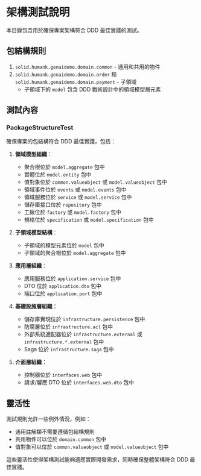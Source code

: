 # 架構測試說明

本目錄包含用於確保專案架構符合 DDD 最佳實踐的測試。

## 包結構規則

1. `solid.humank.genaidemo.domain.common` - 通用和共用的物件
2. `solid.humank.genaidemo.domain.order` 和 `solid.humank.genaidemo.domain.payment` - 子領域
   - 子領域下的 `model` 包含 DDD 戰術設計中的領域模型層元素

## 測試內容

### PackageStructureTest

確保專案的包結構符合 DDD 最佳實踐，包括：

1. **領域模型組織**：
   - 聚合根位於 `model.aggregate` 包中
   - 實體位於 `model.entity` 包中
   - 值對象位於 `common.valueobject` 或 `model.valueobject` 包中
   - 領域事件位於 `events` 或 `model.events` 包中
   - 領域服務位於 `service` 或 `model.service` 包中
   - 儲存庫接口位於 `repository` 包中
   - 工廠位於 `factory` 或 `model.factory` 包中
   - 規格位於 `specification` 或 `model.specification` 包中

2. **子領域模型結構**：
   - 子領域的模型元素位於 `model` 包中
   - 子領域的聚合根位於 `model.aggregate` 包中

3. **應用層組織**：
   - 應用服務位於 `application.service` 包中
   - DTO 位於 `application.dto` 包中
   - 端口位於 `application.port` 包中

4. **基礎設施層組織**：
   - 儲存庫實現位於 `infrastructure.persistence` 包中
   - 防腐層位於 `infrastructure.acl` 包中
   - 外部系統適配器位於 `infrastructure.external` 或 `infrastructure.*.external` 包中
   - Saga 位於 `infrastructure.saga` 包中

5. **介面層組織**：
   - 控制器位於 `interfaces.web` 包中
   - 請求/響應 DTO 位於 `interfaces.web.dto` 包中

## 靈活性

測試規則允許一些例外情況，例如：

- 通用註解類不需要遵循包結構規則
- 共用物件可以位於 `domain.common` 包中
- 值對象可以位於 `common.valueobject` 或 `model.valueobject` 包中

這些靈活性使得架構測試能夠適應實際開發需求，同時確保整體架構符合 DDD 最佳實踐。